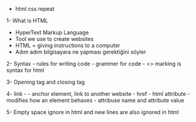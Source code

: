 - html css repeat


1-	What is HTML
-	HyperText Markup Language
-	Tool we use to create websites
-	HTML = giving instructions to a computer
-	Adım adım bilgisayara ne yapması gerektiğini söyler

2- Syntax
    - rules for writing code
    - grammer for code
    - <> marking is syntax for html

3- Opening tag and closing tag

4- link
    - <a> - anchor element, link to another website
    - href
    - html attribute - modifies how an element behaves
    - attribuse name and attribute value

5- Empty space ignore in html and new lines are also ignored in html


